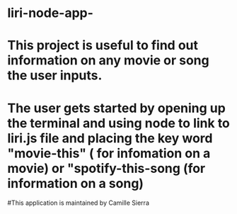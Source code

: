 # liri-node-app-

# This project is useful to find out information on any movie or song the user inputs.

# The user gets started by opening up the terminal and using node to link to liri.js file and placing the key word "movie-this" ( for infomation on a movie) or "spotify-this-song (for information on a song)

#This application is maintained by Camille Sierra